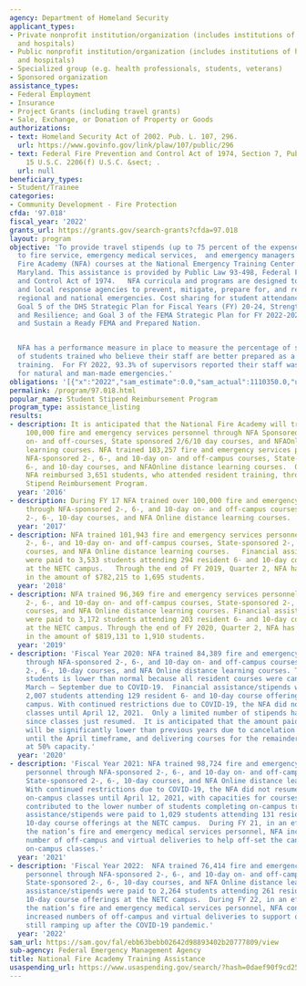```yaml
---
agency: Department of Homeland Security
applicant_types:
- Private nonprofit institution/organization (includes institutions of higher education
  and hospitals)
- Public nonprofit institution/organization (includes institutions of higher education
  and hospitals)
- Specialized group (e.g. health professionals, students, veterans)
- Sponsored organization
assistance_types:
- Federal Employment
- Insurance
- Project Grants (including travel grants)
- Sale, Exchange, or Donation of Property or Goods
authorizations:
- text: Homeland Security Act of 2002. Pub. L. 107, 296.
  url: https://www.govinfo.gov/link/plaw/107/public/296
- text: Federal Fire Prevention and Control Act of 1974, Section 7, Public Law 93-498,
    15 U.S.C. 2206(f) U.S.C. &sect; .
  url: null
beneficiary_types:
- Student/Trainee
categories:
- Community Development - Fire Protection
cfda: '97.018'
fiscal_year: '2022'
grants_url: https://grants.gov/search-grants?cfda=97.018
layout: program
objective: 'To provide travel stipends (up to 75 percent of the expense of attendance)
  to fire service, emergency medical services,  and emergency managers attending National
  Fire Academy (NFA) courses at the National Emergency Training Center (NETC) in Emmitsburg,
  Maryland. This assistance is provided by Public Law 93-498, Federal Fire Prevention
  and Control Act of 1974.   NFA curricula and programs are designed to support State
  and local response agencies to prevent, mitigate, prepare for, and respond to local,
  regional and national emergencies. Cost sharing for student attendance at NETC supports
  Goal 5 of the DHS Strategic Plan for Fiscal Years (FY) 20-24, Strengthen Preparedness
  and Resilience; and Goal 3 of the FEMA Strategic Plan for FY 2022-2026, Promote
  and Sustain a Ready FEMA and Prepared Nation.


  NFA has a performance measure in place to measure the percentage of supervisors
  of students trained who believe their staff are better prepared as a result of NFA
  training.  For FY 2022, 93.3% of supervisors reported their staff was better prepared
  for natural and man-made emergencies.'
obligations: '[{"x":"2022","sam_estimate":0.0,"sam_actual":1110350.0,"usa_spending_actual":1614515.0},{"x":"2023","sam_estimate":1542589.0,"sam_actual":0.0,"usa_spending_actual":2533062.23},{"x":"2024","sam_estimate":1775000.0,"sam_actual":0.0,"usa_spending_actual":1359328.76}]'
permalink: /program/97.018.html
popular_name: Student Stipend Reimbursement Program
program_type: assistance_listing
results:
- description: It is anticipated that the National Fire Academy will train an estimated
    100,000 fire and emergency services personnel through NFA Sponsored 2/6/10 day
    on- and off-courses, State sponsored 2/6/10 day courses, and NFAOnline distance
    learning courses. NFA trained 103,257 fire and emergency services personnel through
    NFA-sponsored 2-, 6-, and 10-day on- and off-campus courses, State-sponsored 2-,
    6-, and 10-day courses, and NFAOnline distance learning courses.  Of those students,
    NFA reimbursed 3,651 students, who attended resident training, through the Student
    Stipend Reimbursement Program.
  year: '2016'
- description: During FY 17 NFA trained over 100,000 fire and emergency services personnel
    through NFA-sponsored 2-, 6-, and 10-day on- and off-campus courses, State-sponsored
    2-, 6-, 10-day courses, and NFA Online distance learning courses.
  year: '2017'
- description: NFA trained 101,943 fire and emergency services personnel through NFA-sponsored
    2-, 6-, and 10-day on- and off-campus courses, State-sponsored 2-, 6-, 10-day
    courses, and NFA Online distance learning courses.   Financial assistance/stipends
    were paid to 3,533 students attending 294 resident 6- and 10-day course offerings
    at the NETC campus.   Through the end of FY 2019, Quarter 2, NFA has paid stipends
    in the amount of $782,215 to 1,695 students.
  year: '2018'
- description: NFA trained 96,369 fire and emergency services personnel through NFA-sponsored
    2-, 6-, and 10-day on- and off-campus courses, State-sponsored 2-, 6-, 10-day
    courses, and NFA Online distance learning courses. Financial assistance/stipends
    were paid to 3,172 students attending 203 resident 6- and 10-day course offerings
    at the NETC campus. Through the end of FY 2020, Quarter 2, NFA has paid stipends
    in the amount of $819,131 to 1,910 students.
  year: '2019'
- description: 'Fiscal Year 2020: NFA trained 84,389 fire and emergency services personnel
    through NFA-sponsored 2-, 6-, and 10-day on- and off-campus courses, State-sponsored
    2-, 6-, 10-day courses, and NFA Online distance learning courses. The number of
    students is lower than normal because all resident courses were canceled from
    March – September due to COVID-19.  Financial assistance/stipends were paid to
    2,007 students attending 129 resident 6- and 10-day course offerings at the NETC
    campus. With continued restrictions due to COVID-19, the NFA did not resume on-campus
    classes until April 12, 2021.  Only a limited number of stipends have been processed
    since classes just resumed.  It is anticipated that the amount paid to stipends
    will be significantly lower than previous years due to cancelation of courses
    until the April timeframe, and delivering courses for the remainder of the FY
    at 50% capacity.'
  year: '2020'
- description: 'Fiscal Year 2021: NFA trained 98,724 fire and emergency medical services
    personnel through NFA-sponsored 2-, 6-, and 10-day on- and off-campus courses,
    State-sponsored 2-, 6-, 10-day courses, and NFA Online distance learning courses.
    With continued restrictions due to COVID-19, the NFA did not resume delivering
    on-campus classes until April 12, 2021, with capacities for courses set at 50%.  This
    contributed to the lower number of students completing on-campus training. Financial
    assistance/stipends were paid to 1,029 students attending 131 resident 6- and
    10-day course offerings at the NETC campus.  During FY 21, in an effort to support
    the nation’s fire and emergency medical services personnel, NFA increased the
    number of off-campus and virtual deliveries to help off-set the canceled and reduced
    on-campus classes.'
  year: '2021'
- description: 'Fiscal Year 2022:  NFA trained 76,414 fire and emergency medical services
    personnel through NFA-sponsored 2-, 6-, and 10-day on- and off-campus courses,
    State-sponsored 2-, 6-, 10-day courses, and NFA Online distance learning courses.  Financial
    assistance/stipends were paid to 2,264 students attending 261 resident 6- and
    10-day course offerings at the NETC campus.  During FY 22, in an effort to support
    the nation’s fire and emergency medical services personnel, NFA continued with
    increased numbers of off-campus and virtual deliveries to support organizations
    still ramping up after the COVID-19 pandemic.'
  year: '2022'
sam_url: https://sam.gov/fal/ebb63bebb02642d98893402b20777809/view
sub-agency: Federal Emergency Management Agency
title: National Fire Academy Training Assistance
usaspending_url: https://www.usaspending.gov/search/?hash=0daef90f9cd25eafc16aef3e3d696e70
---
```

